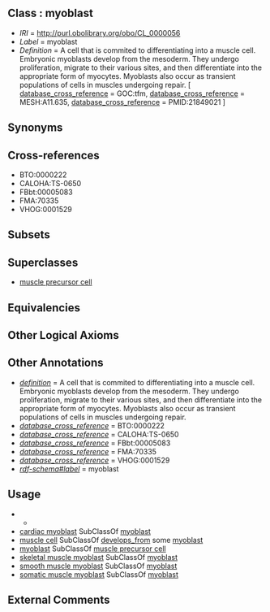 
## Class : myoblast

 * *IRI* = http://purl.obolibrary.org/obo/CL_0000056
 * *Label* = myoblast
 * *Definition* = A cell that is commited to differentiating into a muscle cell.  Embryonic myoblasts develop from the mesoderm. They undergo proliferation, migrate to their various sites, and then differentiate into the appropriate form of myocytes.  Myoblasts also occur as transient populations of cells in muscles undergoing repair. [ [database_cross_reference](../../ef/oboInOwl#hasDbXref.md) = GOC:tfm, [database_cross_reference](../../ef/oboInOwl#hasDbXref.md) = MESH:A11.635, [database_cross_reference](../../ef/oboInOwl#hasDbXref.md) = PMID:21849021 ]

## Synonyms


## Cross-references

 * BTO:0000222
 * CALOHA:TS-0650
 * FBbt:00005083
 * FMA:70335
 * VHOG:0001529

## Subsets


## Superclasses

 * [muscle precursor cell](../../CL/80/CL_0000680.md)

## Equivalencies


## Other Logical Axioms


## Other Annotations

 * *[definition](../../IAO/15/IAO_0000115.md)* = A cell that is commited to differentiating into a muscle cell.  Embryonic myoblasts develop from the mesoderm. They undergo proliferation, migrate to their various sites, and then differentiate into the appropriate form of myocytes.  Myoblasts also occur as transient populations of cells in muscles undergoing repair.
 * *[database_cross_reference](../../ef/oboInOwl#hasDbXref.md)* = BTO:0000222
 * *[database_cross_reference](../../ef/oboInOwl#hasDbXref.md)* = CALOHA:TS-0650
 * *[database_cross_reference](../../ef/oboInOwl#hasDbXref.md)* = FBbt:00005083
 * *[database_cross_reference](../../ef/oboInOwl#hasDbXref.md)* = FMA:70335
 * *[database_cross_reference](../../ef/oboInOwl#hasDbXref.md)* = VHOG:0001529
 * *[rdf-schema#label](../../el/rdf-schema#label.md)* = myoblast

## Usage

 * -
 * [cardiac myoblast](../../CL/21/CL_0010021.md) SubClassOf [myoblast](../../CL/56/CL_0000056.md)
 * [muscle cell](../../CL/87/CL_0000187.md) SubClassOf [develops_from](../../RO/02/RO_0002202.md) some [myoblast](../../CL/56/CL_0000056.md)
 * [myoblast](../../CL/56/CL_0000056.md) SubClassOf [muscle precursor cell](../../CL/80/CL_0000680.md)
 * [skeletal muscle myoblast](../../CL/15/CL_0000515.md) SubClassOf [myoblast](../../CL/56/CL_0000056.md)
 * [smooth muscle myoblast](../../CL/14/CL_0000514.md) SubClassOf [myoblast](../../CL/56/CL_0000056.md)
 * [somatic muscle myoblast](../../CL/18/CL_0008018.md) SubClassOf [myoblast](../../CL/56/CL_0000056.md)

## External Comments

